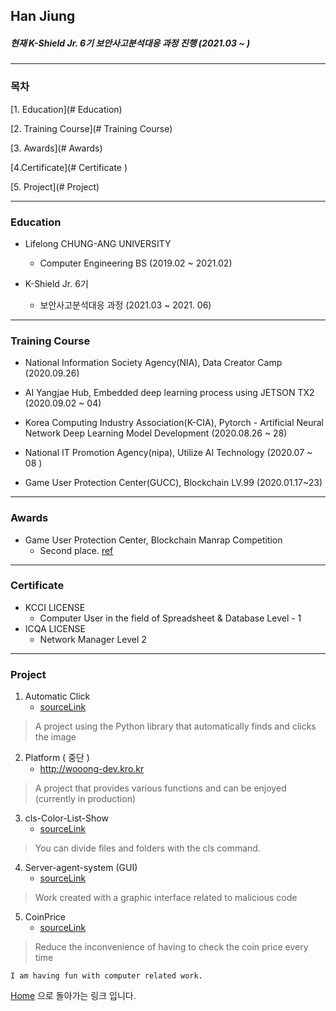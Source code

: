 ## Han Jiung



##### 현재  K-Shield Jr. 6기 보안사고분석대응 과정 진행 (2021.03 ~ )

***



### 목차

[1. Education](# Education)

[2. Training Course](# Training Course)

[3. Awards](# Awards)

[4.Certificate](# Certificate )

[5. Project](# Project)



***



### Education



- Lifelong CHUNG-ANG UNIVERSITY
  - Computer Engineering BS (2019.02 ~ 2021.02)

- K-Shield Jr. 6기
  - 보안사고분석대응 과정 (2021.03 ~ 2021. 06)


***



### Training Course



- National Information Society Agency(NIA), Data Creator Camp (2020.09.26)

- AI Yangjae Hub, Embedded deep learning process using JETSON TX2 (2020.09.02 ~ 04)

- Korea Computing Industry Association(K-CIA), Pytorch - Artificial Neural Network Deep Learning Model Development (2020.08.26 ~ 28)

- National IT Promotion Agency(nipa), Utilize AI Technology (2020.07 ~ 08 )

- Game User Protection Center(GUCC), Blockchain LV.99 (2020.01.17~23)

  



***



### Awards



- Game User Protection Center, Blockchain Manrap Competition
  - Second place. [ref](http://gamefocus.co.kr/detail.php?number=102179)

***



### Certificate



- KCCI LICENSE
  - Computer User in the field of Spreadsheet & Database Level - 1
- ICQA LICENSE
  - Network Manager Level 2



***



### Project

 

1. Automatic Click
   - [sourceLink](https://github.com/hanjiung/ToyProject)

>  A project using the Python library that automatically finds and clicks the image



2. Platform ( 중단 )
   - http://wooong-dev.kro.kr

> A project that provides various functions and can be enjoyed (currently in production)

 

3. cls-Color-List-Show
   - [sourceLink](https://github.com/hanjiung/cls-Color-List-Show)

> You can divide files and folders with the cls command.



4. Server-agent-system (GUI)
   - [sourceLink](https://github.com/hanjiung/server-angent-system)

> Work created with a graphic interface related to malicious code



5. CoinPrice
   - [sourceLink](https://github.com/hanjiung/server-angent-system)

> Reduce the inconvenience of having to check the coin price every time



```
I am having fun with computer related work.
```



[Home](https://hanjiung.github.io/) 으로 돌아가는 링크 입니다.

